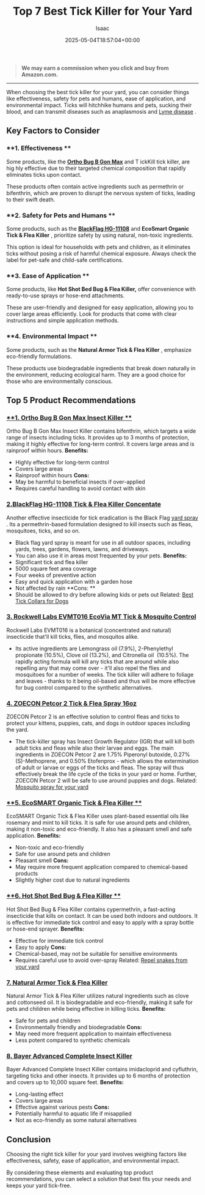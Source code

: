 ﻿---
author: Isaac
layout: post
title: Top 7 Best Tick Killer for Your Yard
date: '2025-05-04T18:57:04+00:00'
categories:
- Product Reviews
- Ticks
tags: []
slug: /best-tick-killer-for-yard/
lastmod: 2025-05-07T12:21:25+03:00
---
> **We may earn a commission when you click and buy from Amazon.com.**
>

---
When choosing the best tick killer for your yard, you can consider things like effectiveness, safety for pets and humans, ease of application, and environmental impact.
Ticks will hitchhike humans and pets, sucking their blood, and can transmit diseases such as anaplasmosis and
[Lyme disease](https://www.nature.com/articles/nrdp201690?draft=collection)
.
## Key Factors to Consider
### **1. Effectiveness **
Some products, like the
[**Ortho Bug B Gon Max**](https://www.amazon.com/dp/B01JIRKIRK/?tag=p-policy-20)
and T
ickKill tick killer, are hig
hly effective due to their targeted chemical composition that rapidly eliminates ticks upon contact.

These products often contain active ingredients such as permethrin or bifenthrin, which are proven to disrupt the nervous system of ticks, leading to their swift death.
### **2. Safety for Pets and Humans **
Some products, such as the
[**BlackFlag HG-11108**](https://www.amazon.com/dp/B071XPK8M8/?tag=p-policy-20)
and
**EcoSmart Organic Tick & Flea Killer**
, prioritize safety by using natural, non-toxic ingredients.

This option is ideal for households with pets and children, as it eliminates ticks without posing a risk of harmful chemical exposure. Always check the label for pet-safe and child-safe certifications.
### **3. Ease of Application **
Some products, like
**Hot Shot Bed Bug & Flea Killer,**
offer convenience with ready-to-use sprays or hose-end attachments.

These are user-friendly and designed for easy application, allowing you to cover large areas efficiently. Look for products that come with clear instructions and simple application methods.
### **4. Environmental Impact **
Some products, such as the
**Natural Armor Tick & Flea Killer**
, emphasize eco-friendly formulations.

These products use biodegradable ingredients that break down naturally in the environment, reducing ecological harm. They are a good choice for those who are environmentally conscious.
## Top 5 Product Recommendations
### [**1. Ortho Bug B Gon Max Insect Killer **](https://www.amazon.com/dp/B01JIRKIRK/?tag=p-policy-20)
Ortho Bug B Gon Max Insect Killer contains bifenthrin, which targets a wide range of insects including ticks. It provides up to 3 months of protection, making it highly effective for long-term control. It covers large areas and is rainproof within hours.
**Benefits:**
- Highly effective for long-term control
- Covers large areas
- Rainproof within hours
**Cons:**
- May be harmful to beneficial insects if over-applied
- Requires careful handling to avoid contact with skin
### [2.**BlackFlag HG-11108 Tick & Flea Killer Concentate**](https://www.amazon.com/dp/B071XPK8M8/?tag=p-policy-20)
Another effective insecticide for tick eradication is the Black Flag
[yard spray](https://pestpolicy.com/best-flea-spray-for-yard/)
. Its a permethrin-based formulation designed to kill insects such as fleas, mosquitoes, ticks, and so on.
- Black flag yard spray is meant for use in all outdoor spaces, including yards, trees, gardens, flowers, lawns, and driveways.
- You can also use it in areas most frequented by your pets.
**Benefits:**
- Significant tick and flea killer
- 5000 square feet area coverage
- Four weeks of preventive action
- Easy and quick application with a garden hose
- Not affected by rain
**Cons: **
- Should be allowed to dry before allowing kids or pets out
Related:
[Best Tick Collars for Dogs](https://pestpolicy.com/best-tick-collars-for-dogs/)
### [3. Rockwell Labs EVMT016 EcoVia MT Tick & Mosquito Control](https://www.amazon.com/dp/B0882HFCJP/?tag=p-policy-20)
Rockwell Labs EVMT016 is a botanical (concentrated and natural) insecticide that'll kill ticks, flies, and mosquitos alike.
- Its active ingredients are Lemongrass oil (7.9%), 2-Phenylethyl propionate (10.5%), Clove oil (13.2%), and Citronella oil  (10.5%).
The rapidly acting formula will kill any ticks that are around while also repelling any that may come over - it'll also repel the flies and mosquitoes for a number of weeks.
The tick killer will adhere to foliage and leaves - thanks to it being oil-based and thus will be more effective for bug control compared to the synthetic alternatives.
### [4. ZOECON Petcor 2 Tick & Flea Spray 16oz](https://www.amazon.com/dp/B001JHPK58/?tag=p-policy-20)
ZOECON Petcor 2 is an effective solution to control fleas and ticks to protect your kittens, puppies, cats, and dogs in outdoor spaces including the yard.
- The tick-killer spray has Insect Growth Regulator (IGR) that will kill both adult ticks and fleas while also their larvae and eggs.
The main ingredients in
ZOECON Petcor 2 are 1.75% Piperonyl butoxide, 0.27% (S)-Methoprene, and 0.50% Etofenprox - which allows the extermination of adult or larvae or eggs of the ticks and fleas.
The spray will thus effectively break the life cycle of the ticks in your yard or home. Further,
ZOECON Petcor 2 will be safe to use around puppies and dogs.
Related:
[Mosquito spray for your yard](https://pestpolicy.com/best-mosquito-yard-spray/)
### [**5. EcoSMART Organic Tick & Flea Killer **](https://www.amazon.com/dp/B01JIRKIRK/?tag=p-policy-20)
EcoSMART Organic Tick & Flea Killer uses plant-based essential oils like rosemary and mint to kill ticks. It is safe for use around pets and children, making it non-toxic and eco-friendly. It also has a pleasant smell and safe application.
**Benefits:**
- Non-toxic and eco-friendly
- Safe for use around pets and children
- Pleasant smell
**Cons:**
- May require more frequent application compared to chemical-based products
- Slightly higher cost due to natural ingredients
### [**6. Hot Shot Bed Bug & Flea Killer **](https://www.amazon.com/dp/B01JIRKIRK/?tag=p-policy-20)
Hot Shot Bed Bug & Flea Killer contains cypermethrin, a fast-acting insecticide that kills on contact. It can be used both indoors and outdoors. It is effective for immediate tick control and easy to apply with a spray bottle or hose-end sprayer.
**Benefits:**
- Effective for immediate tick control
- Easy to apply
**Cons:**
- Chemical-based, may not be suitable for sensitive environments
- Requires careful use to avoid over-spray
Related:
[Repel snakes from your yard](https://pestpolicy.com/best-snake-repellent-for-yards/)
### [**7. Natural Armor Tick & Flea Killer**](https://www.amazon.com/dp/B01JIRKIRK/?tag=p-policy-20)
Natural Armor Tick & Flea Killer utilizes natural ingredients such as clove and cottonseed oil. It is biodegradable and eco-friendly, making it safe for pets and children while being effective in killing ticks.
**Benefits:**
- Safe for pets and children
- Environmentally friendly and biodegradable
**Cons:**
- May need more frequent application to maintain effectiveness
- Less potent compared to synthetic chemicals
### [**8. Bayer Advanced Complete Insect Killer**](https://www.amazon.com/dp/B01JIRKIRK/?tag=p-policy-20)
Bayer Advanced Complete Insect Killer contains imidacloprid and cyfluthrin, targeting ticks and other insects. It provides up to 6 months of protection and covers up to 10,000 square feet.
**Benefits:**
- Long-lasting effect
- Covers large areas
- Effective against various pests
**Cons:**
- Potentially harmful to aquatic life if misapplied
- Not as eco-friendly as some natural alternatives
## Conclusion
Choosing the right tick killer for your yard involves weighing factors like effectiveness, safety, ease of application, and environmental impact.

By considering these elements and evaluating top product recommendations, you can select a solution that best fits your needs and keeps your yard tick-free.